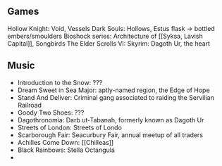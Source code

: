 ## Games
Hollow Knight: Void, Vessels
Dark Souls: Hollows, Estus flask -> bottled embers/smoulders
Bioshock series: Architecture of [[Syksa, Lavish Capital]], Songbirds
The Elder Scrolls VI: Skyrim: Dagoth Ur, the heart
## Music
- Introduction to the Snow: ???
- Dream Sweet in Sea Major: aptly-named region, the Edge of Hope
- Stand And Deliver: Criminal gang associated to raiding the Servilian Railroad
- Goody Two Shoes: ???
- Dagothronomia: Darb ut-Tabanah, formerly known as Dagoth Ur
- Streets of London: Streets of Londo
- Scarborough Fair: Seacurbury Fair, annual meetup of all traders 
- Achilles Come Down: [[Chilleas]]
- Black Rainbows: Stella Octangula
- 